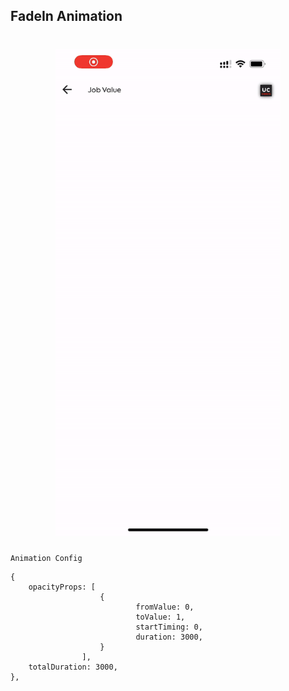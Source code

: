 ## FadeIn Animation
<h1 align="center">
<img width="360" alt="image" src="../assets/FadeIn.gif">
</h1>

`Animation Config`
```
{
	opacityProps: [
                    {
							fromValue: 0,
							toValue: 1,
							startTiming: 0,
							duration: 3000,
					}
                ],
    totalDuration: 3000,
},
```
